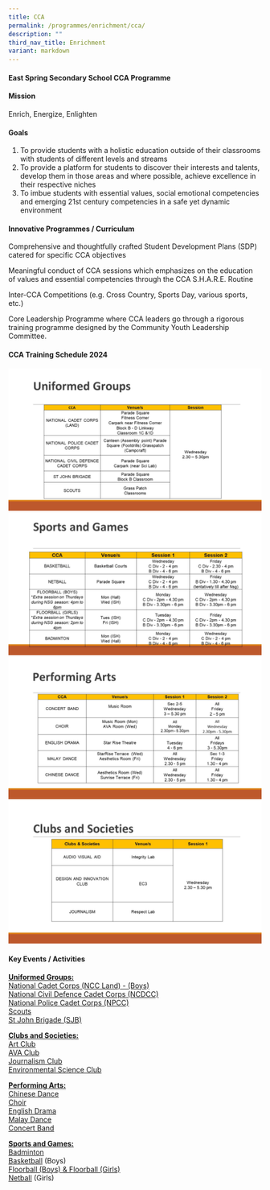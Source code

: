 ```yaml
---
title: CCA
permalink: /programmes/enrichment/cca/
description: ""
third_nav_title: Enrichment
variant: markdown
---
```

<h4><strong>East Spring Secondary School CCA Programme</strong></h4>
<h4><strong>Mission</strong></h4>
<p>Enrich, Energize, Enlighten</p>
<h4><strong>Goals</strong></h4>
<ol>
<li>To provide students with a holistic education outside of their classrooms with students of different levels and streams&nbsp;</li>
<li>To provide a platform for students to discover their interests and talents, develop them in those areas and where possible, achieve excellence in their respective niches&nbsp;</li>
<li>To imbue students with essential values, social emotional competencies and emerging 21st century competencies in a safe yet dynamic environment</li>
</ol>
<h4><strong>Innovative Programmes / Curriculum</strong></h4>
<p>Comprehensive and thoughtfully crafted Student Development Plans (SDP) catered for specific CCA objectives</p>
<p>Meaningful conduct of CCA sessions which emphasizes on the education of values and essential competencies through the CCA S.H.A.R.E. Routine</p>
<p>Inter-CCA Competitions (e.g. Cross Country, Sports Day, various sports, etc.)</p>
<p>Core Leadership Programme where CCA leaders go through a rigorous training programme designed by the Community Youth Leadership Committee.</p>
<h4><strong>CCA Training Schedule 2024</strong></h4>

![](/images/2024/Uniform_Groups.JPG)
![](/images/2024/Sports_and_Games.JPG)
![](/images/2024/Performing_Arts.JPG)
![](/images/2024/Clubs_and_Societies.JPG)

<h4><strong>Key Events / Activities</strong></h4>
<p><span style="text-decoration: underline;"><strong>Uniformed Groups:<br></strong></span><a href="/programmes/enrichment/cca/uniformed-groups/ncc" target="">National Cadet Corps (NCC Land) - (Boys)</a><br><a href="/programmes/enrichment/cca/uniformed-groups/ncdcc" target="">National Civil Defence Cadet Corps (NCDCC)</a>&nbsp;<br><a href="/programmes/enrichment/cca/uniformed-groups/npcc" target="">National Police Cadet Corps (NPCC)</a><br><a href="/programmes/enrichment/cca/uniformed-groups/scouts" target="">Scouts</a><br><a href="/programmes/enrichment/cca/uniformed-groups/sjb" target="">St John Brigade (SJB)</a></p>
<p><span style="text-decoration: underline;"><strong>Clubs and Societies:<br></strong></span><a href="/programmes/enrichment/cca/clubs-and-societies/art-club" target="">Art Club</a><br><a href="/programmes/enrichment/cca/clubs-and-societies/ava-club" target="">AVA Club</a><br><a href="/programmes/enrichment/cca/clubs-and-societies/journalism-club" target="">Journalism Club</a><br><a href="/programmes/enrichment/cca/clubs-and-societies/green-club" target="">Environmental Science Club</a></p>
<p><span style="text-decoration: underline;"><strong>Performing Arts:<br></strong></span><a href="/programmes/enrichment/cca/performing-arts/chinese-dance" target="">Chinese Dance</a><br><a href="/programmes/enrichment/cca/performing-arts/choir" target="">Choir</a><br><a href="/programmes/enrichment/cca/performing-arts/drama" target="">English Drama</a><br><a href="/programmes/enrichment/cca/performing-arts/malay-dance" target="">Malay Dance</a><br><a href="/programmes/enrichment/cca/performing-arts/concert-band" target="">Concert Band</a></p>
<p><span style="text-decoration: underline;"><strong>Sports and Games:<br></strong></span><a href="/programmes/enrichment/cca/sports/badminton" target="">Badminton</a><br><a href="/programmes/enrichment/cca/sports/basketball" target="">Basketball</a>&nbsp;(Boys)<br><a href="/programmes/enrichment/cca/sports/floorball" target="">Floorball (Boys) &amp; Floorball (Girls)</a><br><a href="/programmes/enrichment/cca/sports/netball" target="">Netball</a>&nbsp;(Girls)</p>